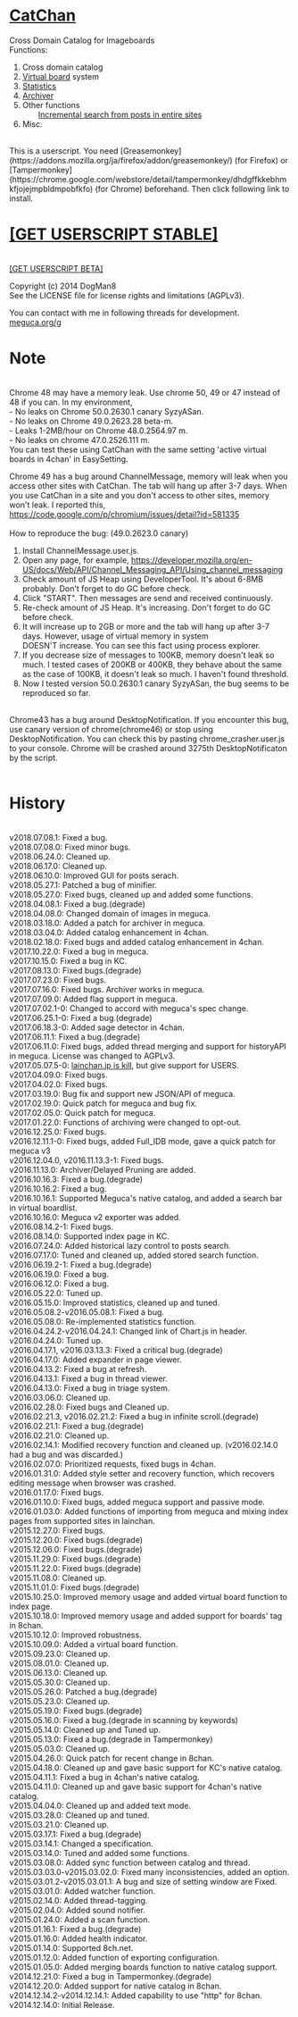 [CatChan](https://github.com/DogMan8/CatChan/wiki)
=======

Cross Domain Catalog for Imageboards<br>
Functions:<br>
1. Cross domain catalog<br>
2. [Virtual board](https://github.com/DogMan8/CatChan/wiki/VirtualBoard) system<br>
3. [Statistics](https://github.com/DogMan8/CatChan/wiki/Statistics)<br>
4. [Archiver](https://github.com/DogMan8/CatChan/wiki/Archiver)<br>
5. Other functions<br>
&emsp;&emsp;[Incremental search from posts in entire sites](https://github.com/DogMan8/CatChan/wiki/Search)<br>
6. Misc.<br>
<br>
This is a userscript. You need [Greasemonkey](https://addons.mozilla.org/ja/firefox/addon/greasemonkey/) (for Firefox) or [Tampermonkey](https://chrome.google.com/webstore/detail/tampermonkey/dhdgffkkebhmkfjojejmpbldmpobfkfo) (for Chrome) beforehand. Then click following link to install.<br>
<h1><a href="https://raw.github.com/Dogman8/CatChan/master/CatChan.user.js">[GET USERSCRIPT STABLE]</a></h1><br>
<a href="https://raw.github.com/Dogman8/CatChan/develop/CatChan.user.js">[GET USERSCRIPT BETA]</a><br>

Copyright (c) 2014 DogMan8<br>
See the LICENSE file for license rights and limitations (AGPLv3).<br>

You can contact with me in following threads for development.<br>
[meguca.org/g](https://meguca.org/g/5049026)<br>

<h1>Note</h1><br>
Chrome 48 may have a memory leak. Use chrome 50, 49 or 47 instead of 48 if you can. In my environment,<br>
- No leaks on Chrome 50.0.2630.1 canary SyzyASan.<br>
- No leaks on Chrome 49.0.2623.28 beta-m.<br>
- Leaks 1-2MB/hour on Chrome 48.0.2564.97 m.<br>
- No leaks on chrome 47.0.2526.111 m.<br>
You can test these using CatChan with the same setting 'active virtual boards in 4chan' in EasySetting.
<br>

Chrome 49 has a bug around ChannelMessage, memory will leak when you access other sites with CatChan. The tab will hang up after 3-7 days. When you use CatChan in a site and you don't access to other sites, memory won't leak. I reported this, https://code.google.com/p/chromium/issues/detail?id=581335 <br>
<br>
How to reproduce the bug: (49.0.2623.0 canary)<br>
1. Install ChannelMessage.user.js. <br>
2. Open any page, for example, https://developer.mozilla.org/en-US/docs/Web/API/Channel_Messaging_API/Using_channel_messaging<br>
3. Check amount of JS Heap using DeveloperTool. It's about 6-8MB probably. Don't forget to do GC before check.<br>
4. Click "START". Then messages are send and received continuously.<br>
5. Re-check amount of JS Heap. It's increasing. Don't forget to do GC before check.<br>
6. It will increase up to 2GB or more and the tab will hang up after 3-7 days. However, usage of virtual memory in system<br> DOESN'T increase. You can see this fact using process explorer.<br>
7. If you decrease size of messages to 100KB, memory doesn't leak so much. I tested cases of 200KB or 400KB, they behave about the same as the case of 100KB, it doesn't leak so much. I haven't found threshold.<br>
8. Now I tested version 50.0.2630.1 canary SyzyASan, the bug seems to be reproduced so far.<br>
<br> 
Chrome43 has a bug around DesktopNotification. If you encounter this bug, use canary version of chrome(chrome46) or stop using DesktopNotification. You can check this by pasting chrome_crasher.user.js to your console. Chrome will be crashed around 3275th DesktopNotificaton by the script.<br>
<br>

<h1>History</h1><br>
v2018.07.08.1: Fixed a bug.<br>
v2018.07.08.0: Fixed minor bugs.<br>
v2018.06.24.0: Cleaned up.<br>
v2018.06.17.0: Cleaned up.<br>
v2018.06.10.0: Improved GUI for posts serach.<br>
v2018.05.27.1: Patched a bug of minifier.<br>
v2018.05.27.0: Fixed bugs, cleaned up and added some functions.<br>
v2018.04.08.1: Fixed a bug.(degrade)<br>
v2018.04.08.0: Changed domain of images in meguca.<br>
v2018.03.18.0: Added a patch for archiver in meguca.<br>
v2018.03.04.0: Added catalog enhancement in 4chan.<br>
v2018.02.18.0: Fixed bugs and added catalog enhancement in 4chan.<br>
v2017.10.22.0: Fixed a bug in meguca.<br>
v2017.10.15.0: Fixed a bug in KC.<br>
v2017.08.13.0: Fixed bugs.(degrade)<br>
v2017.07.23.0: Fixed bugs.<br>
v2017.07.16.0: Fixed bugs. Archiver works in meguca.<br>
v2017.07.09.0: Added flag support in meguca.<br>
v2017.07.02.1-0: Changed to accord with meguca's spec change.<br>
v2017.06.25.1-0: Fixed a bug.(degrade)<br>
v2017.06.18.3-0: Added sage detector in 4chan.<br>
v2017.06.11.1: Fixed a bug.(degrade)<br>
v2017.06.11.0: Fixed bugs, added thread merging and support for historyAPI in meguca. License was changed to AGPLv3.<br>
v2017.05.07.5-0: <a href="https://meguca.org/g/1841607#p2018782">lainchan.jp is kill</a>, but give support for USERS.<br>
v2017.04.09.0: Fixed bugs.<br>
v2017.04.02.0: Fixed bugs.<br>
v2017.03.19.0: Bug fix and support new JSON/API of meguca.<br>
v2017.02.19.0: Quick patch for meguca and bug fix.<br>
v2017.02.05.0: Quick patch for meguca.<br>
v2017.01.22.0: Functions of archiving were changed to opt-out.<br>
v2016.12.25.0: Fixed bugs.<br>
v2016.12.11.1-0: Fixed bugs, added Full_IDB mode, gave a quick patch for meguca v3<br>
v2016.12.04.0, v2016.11.13.3-1: Fixed bugs.<br>
v2016.11.13.0: Archiver/Delayed Pruning are added.<br>
v2016.10.16.3: Fixed a bug.(degrade)<br>
v2016.10.16.2: Fixed a bug.<br>
v2016.10.16.1: Supported Meguca's native catalog, and added a search bar in virtual boardlist.<br>
v2016.10.16.0: Meguca v2 exporter was added.<br>
v2016.08.14.2-1: Fixed bugs.<br>
v2016.08.14.0: Supported index page in KC.<br>
v2016.07.24.0: Added historical lazy control to posts search.<br>
v2016.07.17.0: Tuned and cleaned up, added stored search function.<br>
v2016.06.19.2-1: Fixed a bug.(degrade)<br>
v2016.06.19.0: Fixed a bug.<br>
v2016.06.12.0: Fixed a bug.<br>
v2016.05.22.0: Tuned up.<br>
v2016.05.15.0: Improved statistics, cleaned up and tuned.<br>
v2016.05.08.2-v2016.05.08.1: Fixed a bug.<br>
v2016.05.08.0: Re-implemented statistics function.<br>
v2016.04.24.2-v2016.04.24.1: Changed link of Chart.js in header.<br>
v2016.04.24.0: Tuned up.<br>
v2016.04.17.1, v2016.03.13.3: Fixed a critical bug.(degrade)<br>
v2016.04.17.0: Added expander in page viewer.<br>
v2016.04.13.2: Fixed a bug at refresh.<br>
v2016.04.13.1: Fixed a bug in thread viewer.<br>
v2016.04.13.0: Fixed a bug in triage system.<br>
v2016.03.06.0: Cleaned up.<br>
v2016.02.28.0: Fixed bugs and Cleaned up.<br>
v2016.02.21.3, v2016.02.21.2: Fixed a bug in infinite scroll.(degrade)<br>
v2016.02.21.1: Fixed a bug.(degrade)<br>
v2016.02.21.0: Cleaned up.<br>
v2016.02.14.1: Modified recovery function and cleaned up. (v2016.02.14.0 had a bug and was discarded.)<br>
v2016.02.07.0: Prioritized requests, fixed bugs in 4chan.<br>
v2016.01.31.0: Added style setter and recovery function, which recovers editing message when browser was crashed.<br>
v2016.01.17.0: Fixed bugs.<br>
v2016.01.10.0: Fixed bugs, added meguca support and passive mode.<br>
v2016.01.03.0: Added functions of importing from meguca and mixing index pages from supported sites in lainchan.<br>
v2015.12.27.0: Fixed bugs.<br>
v2015.12.20.0: Fixed bugs.(degrade)<br>
v2015.12.06.0: Fixed bugs.(degrade)<br>
v2015.11.29.0: Fixed bugs.(degrade)<br>
v2015.11.22.0: Fixed bugs.(degrade)<br>
v2015.11.08.0: Cleaned up.<br>
v2015.11.01.0: Fixed bugs.(degrade)<br>
v2015.10.25.0: Improved memory usage and added virtual board function to index page.<br>
v2015.10.18.0: Improved memory usage and added support for boards' tag in 8chan.<br>
v2015.10.12.0: Improved robustness.<br>
v2015.10.09.0: Added a virtual board function.<br>
v2015.09.23.0: Cleaned up.<br>
v2015.08.01.0: Cleaned up.<br>
v2015.06.13.0: Cleaned up.<br>
v2015.05.30.0: Cleaned up.<br>
v2015.05.26.0: Patched a bug.(degrade)<br>
v2015.05.23.0: Cleaned up.<br>
v2015.05.19.0: Fixed bugs.(degrade)<br>
v2015.05.16.0: Fixed a bug.(degrade in scanning by keywords)<br>
v2015.05.14.0: Cleaned up and Tuned up.<br>
v2015.05.13.0: Fixed a bug.(degrade in Tampermonkey)<br>
v2015.05.03.0: Cleaned up.<br>
v2015.04.26.0: Quick patch for recent change in 8chan.<br>
v2015.04.18.0: Cleaned up and gave basic support for KC's native catalog.<br>
v2015.04.11.1: Fixed a bug in 4chan's native catalog.<br>
v2015.04.11.0: Cleaned up and gave basic support for 4chan's native catalog.<br>
v2015.04.04.0: Cleaned up and added text mode.<br>
v2015.03.28.0: Cleaned up and tuned.<br>
v2015.03.21.0: Cleaned up.<br>
v2015.03.17.1: Fixed a bug.(degrade)<br>
v2015.03.14.1: Changed a specification.<br>
v2015.03.14.0: Tuned and added some functions.<br>
v2015.03.08.0: Added sync function between catalog and thread.<br>
v2015.03.03.0-v2015.03.02.0: Fixed many inconsistencies, added an option.<br>
v2015.03.01.2-v2015.03.01.1: A bug and size of setting window are Fixed.<br>
v2015.03.01.0: Added watcher function.<br>
v2015.02.14.0: Added thread-tagging.<br>
v2015.02.04.0: Added sound notifier.<br>
v2015.01.24.0: Added a scan function.<br>
v2015.01.16.1: Fixed a bug.(degrade)<br>
v2015.01.16.0: Added health indicator.<br>
v2015.01.14.0: Supported 8ch.net.<br>
v2015.01.12.0: Added function of exporting configuration.<br>
v2015.01.05.0: Added merging boards function to native catalog support.<br>
v2014.12.21.0: Fixed a bug in Tampermonkey.(degrade)<br>
v2014.12.20.0: Added support for native catalog in 8chan.<br>
v2014.12.14.2-v2014.12.14.1: Added capability to use "http" for 8chan.<br>
v2014.12.14.0: Initial Release.<br>
